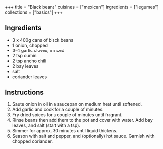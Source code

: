 +++
title = "Black beans"
cuisines = ["mexican"]
ingredients = ["legumes"]
collections = ["basics"]
+++


## Ingredients

- 3 x 400g cans of black beans
- 1 onion, chopped
- 3-4 garlic cloves, minced
- 2 tsp cumin
- 2 tsp ancho chili
- 2 bay leaves
- salt
- coriander leaves

## Instructions

1. Saute onion in oil in a saucepan on medium heat until softened.
2. Add garlic and cook for a couple of minutes.
3. Fry dried spices for a couple of minutes until fragrant.
4. Rinse beans then add them to the pot and cover with water. Add bay leaves, and salt (start with a tsp).
5. Simmer for approx. 30 minutes until liquid thickens.
6. Season with salt and pepper, and (optionally) hot sauce. Garnish with chopped coriander.
